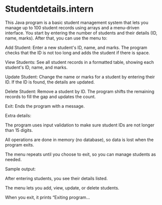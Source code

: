 # Studentdetails.intern

This Java program is a basic student management system that lets you manage up to 100 student records using arrays and a menu-driven interface.​​
You start by entering the number of students and their details (ID, name, marks). After that, you can use the menu to:

Add Student: Enter a new student's ID, name, and marks. The program checks that the ID is not too long and adds the student if there is space.​​

View Students: See all student records in a formatted table, showing each student's ID, name, and marks.​​

Update Student: Change the name or marks for a student by entering their ID. If the ID is found, the details are updated.​​

Delete Student: Remove a student by ID. The program shifts the remaining records to fill the gap and updates the count.​​

Exit: Ends the program with a message.

Extra details:

The program uses input validation to make sure student IDs are not longer than 15 digits.​​

All operations are done in memory (no database), so data is lost when the program exits.​​

The menu repeats until you choose to exit, so you can manage students as needed.

Sample output:

After entering students, you see their details listed.

The menu lets you add, view, update, or delete students.

When you exit, it prints “Exiting program…
